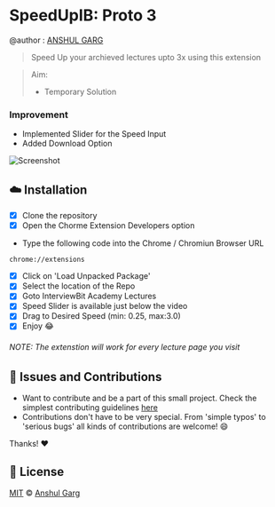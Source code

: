 # SpeedUpIB: Proto 3

@author : [ANSHUL GARG](https://github.com/garganshul108)
> Speed Up your archieved lectures upto 3x using this extension

> Aim:
>  - Temporary Solution
> 

### Improvement
- Implemented Slider for the Speed Input
- Added Download Option

![Screenshot](https://raw.github.com/garganshul108/SpeedUpIB/master/Screenshots/View2.png)


## :cloud: Installation

- [x] Clone the repository
- [x] Open the Chorme Extension Developers option
 - Type the following code into the Chrome / Chromiun Browser URL
```shell
chrome://extensions
```
- [x] Click on 'Load Unpacked Package'
- [x] Select the location of the Repo
- [x] Goto InterviewBit Academy Lectures
- [x] Speed Slider is available just below the video
- [x] Drag to Desired Speed (min: 0.25, max:3.0)
- [x] Enjoy :joy:

###### NOTE: The extenstion will work for every lecture page you visit


## :star2: Issues and Contributions
- Want to contribute and be a part of this small project. Check the simplest contributing guidelines [here](https://github.com/garganshul108/SpeedUpIB/blob/master/CONTRIBUTING.md)
- Contributions don't have to be very special. From 'simple typos' to 'serious bugs' all kinds of contributions are welcome! :smile:


Thanks! :heart:


## :scroll: License

[MIT](https://github.com/garganshul108/SpeedUpIB/blob/master/LICENSE) © [Anshul Garg](https://github.com/garganshul108)
